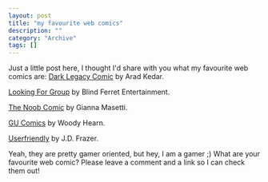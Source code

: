 ```yaml
--- 
layout: post 
title: "my favourite web comics"
description: ""
category: "Archive"
tags: []
---  
```

Just a little post here, I thought I'd share with you what my favourite web comics are:
 <a href="http://www.darklegacycomics.com/">Dark Legacy Comic</a> by Arad Kedar.

<a href="http://www.lfgcomic.com/">Looking For Group</a> by Blind Ferret Entertainment.

<a href="http://www.thenoobcomic.com/">The Noob Comic</a> by Gianna Masetti.

<a href="http://gucomics.com/">GU Comics</a> by Woody Hearn.

<a href="http://www.userfriendly.org/">Userfriendly</a> by J.D. Frazer.

Yeah, they are pretty gamer oriented, but hey, I am a gamer ;)
 What are your favourite web comic? Please leave a comment and a link so I can check them out!
